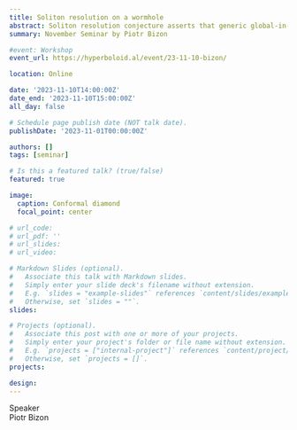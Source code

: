 ```yaml
---
title: Soliton resolution on a wormhole
abstract: Soliton resolution conjecture asserts that generic global-in-time solutions of nonlinear dispersive equations asymptotically resolve into a sum of decoupled nonlinear bound states (solitons) and free radiation. In my talk I will discuss this conjecture in the case of equivariant wave maps on wormholes, emphasizing the advantages of hyperboloidal foliations.
summary: November Seminar by Piotr Bizon

#event: Workshop
event_url: https://hyperboloid.al/event/23-11-10-bizon/

location: Online

date: '2023-11-10T14:00:00Z'
date_end: '2023-11-10T15:00:00Z'
all_day: false

# Schedule page publish date (NOT talk date).
publishDate: '2023-11-01T00:00:00Z'

authors: []
tags: [seminar]

# Is this a featured talk? (true/false)
featured: true

image:  
  caption: Conformal diamond
  focal_point: center

# url_code: 
# url_pdf: ''
# url_slides: 
# url_video: 

# Markdown Slides (optional).
#   Associate this talk with Markdown slides.
#   Simply enter your slide deck's filename without extension.
#   E.g. `slides = "example-slides"` references `content/slides/example-slides.md`.
#   Otherwise, set `slides = ""`.
slides:

# Projects (optional).
#   Associate this post with one or more of your projects.
#   Simply enter your project's folder or file name without extension.
#   E.g. `projects = ["internal-project"]` references `content/project/deep-learning/index.md`.
#   Otherwise, set `projects = []`.
projects:

design: 
---
```

<div class="row">
  <div class="col-md-1"></div>
  <div class="col-md-10">
    <div class="row">
      <div class="col-12 col-md-3 pub-row-heading">Speaker</div>
      <div class="col-12 col-md-9">Piotr Bizon</div>
    </div>
  </div>
</div>
